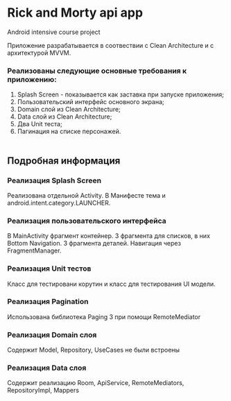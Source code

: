 # Rick and Morty api app
Android intensive course project

Приложение разрабатывается в соотвествии с Clean Architecture и с архитектурой MVVM.

### Реализованы следующие основные требования к приложению:

1. Splash Screen - показывается как заставка при запуске приложения;
2. Пользовательский интерфейс основного экрана;
3. Domain слой из Clean Architecture;
4. Data слой из Clean Architecture;
5. Два Unit теста;
6. Пагинация на списке персонажей.</br></br>

## Подробная информация

### Реализация Splash Screen
Реализована отдельной Activity. В Манифесте тема и android.intent.category.LAUNCHER. 

### Реализация пользовательского интерфейса
В MainActivity фрагмент контейнер. 3 фрагмента для списков, в них Bottom Navigation. 3 фрагмента деталей. Навигация через FragmentManager.

### Реализация Unit тестов
Класс для тестировани корутин и класс для тестирования UI модели.

### Реализация Pagination
Использована библиотека Paging 3 при помощи RemoteMediator

### Реализация Domain слоя
Содержит Model, Repository, UseCases не были встроены

### Реализация Data слоя
Содержит реализацию Room, ApiService, RemoteMediators, RepositoryImpl, Mappers
